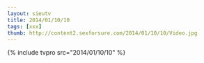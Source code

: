 ```yaml
--- 
layout: sieutv
title: 2014/01/10/10
tags: [xxx]
thumb: http://content2.sexforsure.com/2014/01/10/10/Video.jpg
---
```

{% include tvpro src="2014/01/10/10" %} 
